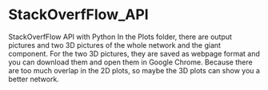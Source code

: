 # StackOverfFlow_API
StackOverfFlow API with Python
In the Plots folder, there are output pictures and two 3D pictures of the whole network and the giant component. For the two 3D pictures, they are saved as webpage format and you can download them and open them in Google Chrome. Because there are too much overlap in the 2D plots, so maybe the 3D plots can show you a better network.
